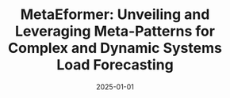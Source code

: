 ---
title: "MetaEformer: Unveiling and Leveraging Meta-Patterns for Complex and Dynamic Systems Load Forecasting"
collection: publications
category: conferences
permalink: /publication/2025-metaeformer
date: 2025-01-01
venue: '31TH ACM SIGKDD Conference on Knowledge Discovery and Data Mining (ACM SIGKDD)'
paperurl: ''
citation: '<b>Shaoyuan Huang</b>, Tiancheng Zhang, Zhongtian Zhang, Xiaofei Wang, Lanjun Wang, Xin Wang. (2025). &quot;MetaEformer: Unveiling and Leveraging Meta-Patterns for Complex and Dynamic Systems Load Forecasting.&quot; <i>31TH ACM SIGKDD Conference on Knowledge Discovery and Data Mining (ACM SIGKDD)</i>. (CCF-A)'
--- 